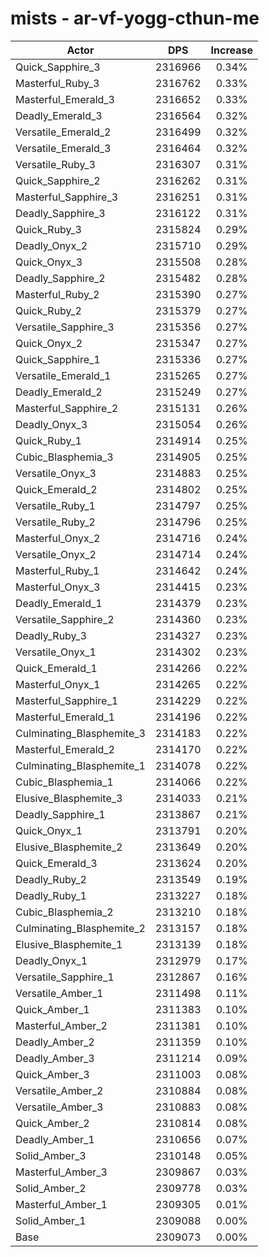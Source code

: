 # mists - ar-vf-yogg-cthun-me
| Actor | DPS | Increase |
|---|:---:|:---:|
|Quick_Sapphire_3|2316966|0.34%|
|Masterful_Ruby_3|2316762|0.33%|
|Masterful_Emerald_3|2316652|0.33%|
|Deadly_Emerald_3|2316564|0.32%|
|Versatile_Emerald_2|2316499|0.32%|
|Versatile_Emerald_3|2316464|0.32%|
|Versatile_Ruby_3|2316307|0.31%|
|Quick_Sapphire_2|2316262|0.31%|
|Masterful_Sapphire_3|2316251|0.31%|
|Deadly_Sapphire_3|2316122|0.31%|
|Quick_Ruby_3|2315824|0.29%|
|Deadly_Onyx_2|2315710|0.29%|
|Quick_Onyx_3|2315508|0.28%|
|Deadly_Sapphire_2|2315482|0.28%|
|Masterful_Ruby_2|2315390|0.27%|
|Quick_Ruby_2|2315379|0.27%|
|Versatile_Sapphire_3|2315356|0.27%|
|Quick_Onyx_2|2315347|0.27%|
|Quick_Sapphire_1|2315336|0.27%|
|Versatile_Emerald_1|2315265|0.27%|
|Deadly_Emerald_2|2315249|0.27%|
|Masterful_Sapphire_2|2315131|0.26%|
|Deadly_Onyx_3|2315054|0.26%|
|Quick_Ruby_1|2314914|0.25%|
|Cubic_Blasphemia_3|2314905|0.25%|
|Versatile_Onyx_3|2314883|0.25%|
|Quick_Emerald_2|2314802|0.25%|
|Versatile_Ruby_1|2314797|0.25%|
|Versatile_Ruby_2|2314796|0.25%|
|Masterful_Onyx_2|2314716|0.24%|
|Versatile_Onyx_2|2314714|0.24%|
|Masterful_Ruby_1|2314642|0.24%|
|Masterful_Onyx_3|2314415|0.23%|
|Deadly_Emerald_1|2314379|0.23%|
|Versatile_Sapphire_2|2314360|0.23%|
|Deadly_Ruby_3|2314327|0.23%|
|Versatile_Onyx_1|2314302|0.23%|
|Quick_Emerald_1|2314266|0.22%|
|Masterful_Onyx_1|2314265|0.22%|
|Masterful_Sapphire_1|2314229|0.22%|
|Masterful_Emerald_1|2314196|0.22%|
|Culminating_Blasphemite_3|2314183|0.22%|
|Masterful_Emerald_2|2314170|0.22%|
|Culminating_Blasphemite_1|2314078|0.22%|
|Cubic_Blasphemia_1|2314066|0.22%|
|Elusive_Blasphemite_3|2314033|0.21%|
|Deadly_Sapphire_1|2313867|0.21%|
|Quick_Onyx_1|2313791|0.20%|
|Elusive_Blasphemite_2|2313649|0.20%|
|Quick_Emerald_3|2313624|0.20%|
|Deadly_Ruby_2|2313549|0.19%|
|Deadly_Ruby_1|2313227|0.18%|
|Cubic_Blasphemia_2|2313210|0.18%|
|Culminating_Blasphemite_2|2313157|0.18%|
|Elusive_Blasphemite_1|2313139|0.18%|
|Deadly_Onyx_1|2312979|0.17%|
|Versatile_Sapphire_1|2312867|0.16%|
|Versatile_Amber_1|2311498|0.11%|
|Quick_Amber_1|2311383|0.10%|
|Masterful_Amber_2|2311381|0.10%|
|Deadly_Amber_2|2311359|0.10%|
|Deadly_Amber_3|2311214|0.09%|
|Quick_Amber_3|2311003|0.08%|
|Versatile_Amber_2|2310884|0.08%|
|Versatile_Amber_3|2310883|0.08%|
|Quick_Amber_2|2310814|0.08%|
|Deadly_Amber_1|2310656|0.07%|
|Solid_Amber_3|2310148|0.05%|
|Masterful_Amber_3|2309867|0.03%|
|Solid_Amber_2|2309778|0.03%|
|Masterful_Amber_1|2309305|0.01%|
|Solid_Amber_1|2309088|0.00%|
|Base|2309073|0.00%|
